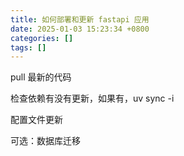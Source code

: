 ```yaml
---
title: 如何部署和更新 fastapi 应用
date: 2025-01-03 15:23:34 +0800
categories: []
tags: []
---
```




pull 最新的代码 

检查依赖有没有更新，如果有，uv sync -i 

配置文件更新 

可选：数据库迁移

